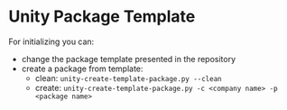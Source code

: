 # Unity Package Template
    
For initializing you can:
- change the package template presented in the repository
- create a package from template:
    - clean: `unity-create-template-package.py --clean`
    - create: `unity-create-template-package.py -c <company name> -p <package name>`
    